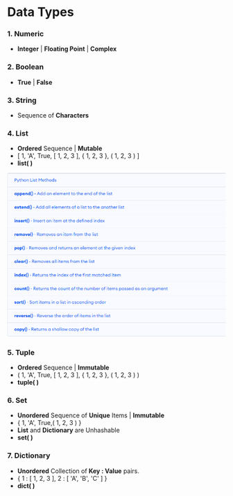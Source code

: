 # Data Types

### 1. **Numeric** 
- **Integer** | **Floating Point** | **Complex** 

### 2. **Boolean**   
- **True** | **False** 

### 3. **String**  
- Sequence of **Characters**

### 4. **List** 
- **Ordered** Sequence | **Mutable** 
- \[ 1, 'A', True, \[ 1, 2, 3 ], { 1, 2, 3 }, ( 1, 2, 3 ) ] 
- **list( )**

![List Methods](Image/ListMethods.png)

### 5. **Tuple**  
- **Ordered** Sequence | **Immutable**  
- \( 1, 'A', True, \[ 1, 2, 3 ], { 1, 2, 3 }, ( 1, 2, 3 ) ) 
- **tuple( )**

### 6. **Set**  
- **Unordered** Sequence of **Unique** Items | **Immutable** 
- \{ 1, 'A', True,( 1, 2, 3 ) } 
- **List** and **Dictionary** are Unhashable
- **set( )**

### 7. **Dictionary** 
- **Unordered** Collection of **Key : Value** pairs.  
- { 1 : \[ 1, 2, 3 ], 2 : \[ 'A', 'B', 'C' ] } 
- **dict( )**
